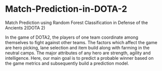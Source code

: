 # Match-Prediction-in-DOTA-2
Match Prediction using Random Forest Classification in Defense of the Ancients 2(DOTA 2) 

  In the game of DOTA2, the players of one team coordinate among themselves to fight against other teams. The factors which affect the game are hero picking, lane selection and item build along with farming in the neutral camps. The major attributes of any hero are strength, agility and intelligence. Here, our main goal is to predict a probable winner based on the game metrics and subsequently build a prediction model. 
